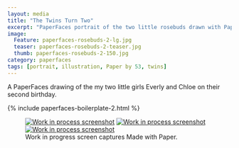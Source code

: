```yaml
---
layout: media
title: "The Twins Turn Two"
excerpt: "PaperFaces portrait of the two little rosebuds drawn with Paper by 53 on an iPad."
image: 
  Feature: paperfaces-rosebuds-2-lg.jpg
  teaser: paperfaces-rosebuds-2-teaser.jpg
  thumb: paperfaces-rosebuds-2-150.jpg
category: paperfaces
tags: [portrait, illustration, Paper by 53, twins]
---
```


A PaperFaces drawing of the my two little girls Everly and Chloe on their second birthday.

{% include paperfaces-boilerplate-2.html %}

<figure class="third">
	<a href="{{ site.url }}/images/paperfaces-rosebuds-2-process-1-lg.jpg"><img src="{{ site.url }}/images/paperfaces-rosebuds-2-process-1-600.jpg" alt="Work in process screenshot"></a>
	<a href="{{ site.url }}/images/paperfaces-rosebuds-2-process-2-lg.jpg"><img src="{{ site.url }}/images/paperfaces-rosebuds-2-process-2-600.jpg" alt="Work in process screenshot"></a>
	<a href="{{ site.url }}/images/paperfaces-rosebuds-2-process-3-lg.jpg"><img src="{{ site.url }}/images/paperfaces-rosebuds-2-process-3-600.jpg" alt="Work in process screenshot"></a>
	<figcaption>Work in progress screen captures Made with Paper.</figcaption>
</figure>